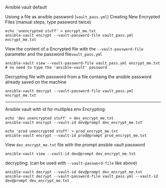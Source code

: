 Ansible vault default


Usiong a file as ansible password (`vault_pass.yml`)
Creating New Encrypted Files (manual steps, type password twice)
```
echo 'unencrypted stuff' > encrypt_me.txt
ansible-vault encrypt --vault-password-file vault_pass.yml  encrypt_me.txt 
```

View the content of a Encrypted file with the `--vault-password-file` parameter and the password file`vault_pass.yml` 
```
ansible-vault view --vault-password-file vault_pass.yml encrypt_me.txt # no need to type the 'ansible-vault' password
```

Decrypting file with password from a file containg the ansible password already saved on the machine
```
ansible-vault decrypt --vault-password-file vault_pass.yml encrypt_me.txt
```


<hr>

Ansible vault with id for multiples env
Encrypting:
```
echo 'dev unencrypted stuff' > dev_encrypt_me.txt
ansible-vault encrypt --vault-id dev@prompt dev_encrypt_me.txt

echo 'prod unencrypted stuff' > prod_encrypt_me.txt
ansible-vault encrypt --vault-id prod@prompt prod_encrypt_me.txt
```

View `dev_encrypt_me.txt` file with the prompt ansible vault password
```
ansible-vault view --vault-id dev@prompt dev_encrypt_me.txt 
```

decrypting: (can be used with `--vault-password-file` like above)
```
ansible-vault decrypt --vault-id dev@prompt dev_encrypt_me.txt
ansible-vault decrypt --vault-password-file vault_pass.yml --vault-id dev@prompt dev_encrypt_me.txt
```
